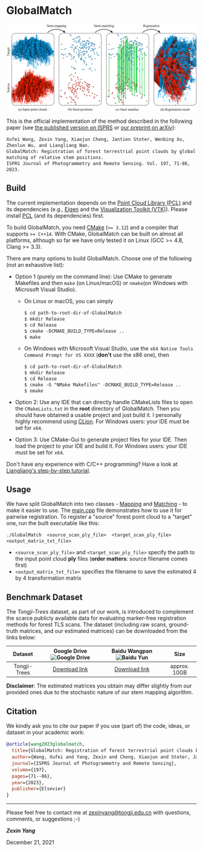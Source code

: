 # GlobalMatch

<p align="center"> 
  <img src="./image/global_match.jpg">
<p/>

This is the official implementation of the method described in the
following paper (see [the published version on ISPRS](https://www.sciencedirect.com/science/article/pii/S0924271623000199) 
or [our preprint on arXiv](https://arxiv.org/abs/2112.11121)):

```
Xufei Wang, Zexin Yang, Xiaojun Cheng, Jantien Stoter, Wenbing Xu, Zhenlun Wu, and Liangliang Nan. 
GlobalMatch: Registration of forest terrestrial point clouds by global matching of relative stem positions.
ISPRS Journal of Photogrammetry and Remote Sensing. Vol. 197, 71-86, 2023.
```

## Build

The current implementation depends on the [Point Cloud Library (PCL)](https://pointclouds.org) and its dependencies
(e.g., [Eigen](https://eigen.tuxfamily.org/index.php?title=Main_Page) and the [Visualization Toolkit (VTK)](https://vtk.org)).
Please install [PCL](https://pointclouds.org/downloads/#cross-platform) (and its dependencies) first.

To build GlobalMatch, you need [CMake](https://cmake.org/download/) (`>= 3.12`) and a compiler that
supports `>= C++14`.
With CMake, GlobalMatch can be built on almost all platforms, 
although so far we have only tested it on Linux (GCC >= 4.8, Clang >= 3.3).

There are many options to build GlobalMatch. Choose one of the following (not an exhaustive list):

- Option 1 (purely on the command line): Use CMake to generate Makefiles and then `make` (on Linux/macOS) or `nmake`(on
  Windows with Microsoft
  Visual Studio).
    - On Linux or macOS, you can simply
      ```
      $ cd path-to-root-dir-of-GlobalMatch
      $ mkdir Release
      $ cd Release
      $ cmake -DCMAKE_BUILD_TYPE=Release ..
      $ make
      ```
    - On Windows with Microsoft Visual Studio, use the `x64 Native Tools Command Prompt for VS XXXX` (**don't** use the
      x86 one), then
      ```
      $ cd path-to-root-dir-of-GlobalMatch
      $ mkdir Release
      $ cd Release
      $ cmake -G "NMake Makefiles" -DCMAKE_BUILD_TYPE=Release ..
      $ nmake
      ```

- Option 2: 
  Use any IDE that can directly handle CMakeLists files to open the `CMakeLists.txt` in the **root** directory
  of GlobalMatch. 
  Then you should have obtained a usable project and just build it. 
  I personally highly recommend using [CLion](https://www.jetbrains.com/clion/). 
  For Windows users: your IDE must be set for `x64`.

- Option 3: 
  Use CMake-Gui to generate project files for your IDE. 
  Then load the project to your IDE and build it. 
  For Windows users: your IDE must be set for `x64`.

Don't have any experience with C/C++ programming?
Have a look at <a href="https://github.com/LiangliangNan/Easy3D/blob/main/HowToBuild.md">Liangliang's step-by-step
tutorial</a>.

## Usage

We have split GlobalMatch into two classes - [Mapping](./code/global_match/stem_mapping.h) 
and [Matching](./code/global_match/stem_matching.h) - to make it easier to use. 
The [main.cpp](./code/global_match/main.cpp) file demonstrates how to use it for pairwise registration. 
To register a "source" forest point cloud to a "target" one, run the built executable like this:
```commandline
./GlobalMatch  <source_scan_ply_file>  <target_scan_ply_file>  <output_matrix_txt_file>
```
- `<source_scan_ply_file>` and `<target_scan_ply_file>` specify the path to the input point cloud **ply** files (**order matters**: source filename comes first)
- `<output_matrix_txt_file>` specifies the filename to save the estimated 4 by 4 transformation matrix

## Benchmark Dataset

The *Tongji-Trees* dataset, as part of our work, is introduced to complement the scarce publicly available data for
evaluating marker-free registration methods for forest TLS scans.
The dataset (including raw scans, ground-truth matrices, and our estimated matrices) can be downloaded from the links
below:

|   Dataset    | Google Drive <img src="https://ssl.gstatic.com/docs/doclist/images/drive_2022q3_32dp.png" alt="Google Drive" width="18"/> | Baidu Wangpan <img src="https://nd-static.bdstatic.com/m-static/v20-main/favicon-main.ico" alt="Baidu Yun" width="18"/> |     Size     |
|:------------:|:-------------------------------------------------------------------------------------------------------------------------:|:-----------------------------------------------------------------------------------------------------------------------:|:------------:|
| Tongji-Trees |                                   [Download link](https://forms.gle/c8BXMHYTqd1iULBv8)                                    |                                  [Download link](https://wj.qq.com/s2/11690595/201c/)                                   | approx. 10GB |

**Disclaimer**:
The estimated matrices you obtain may differ slightly from our provided ones due to the stochastic nature of our stem mapping algorithm.

## Citation
We kindly ask you to cite our paper if you use (part of) the code, ideas, or dataset in your academic work:

```bibtex
@article{wang2023globalmatch,
  title={GlobalMatch: Registration of forest terrestrial point clouds by global matching of relative stem positions},
  author={Wang, Xufei and Yang, Zexin and Cheng, Xiaojun and Stoter, Jantien and Xu, Wenbing and Wu, Zhenlun and Nan, Liangliang},
  journal={ISPRS Journal of Photogrammetry and Remote Sensing},
  volume={197},
  pages={71--86},
  year={2023},
  publisher={Elsevier}
}
```

---------

Please feel free to contact me at [zexinyang@tongji.edu.cn](zexinyang@tongji.edu.cn) with questions, comments, or suggestions ;-)

**_Zexin Yang_**

December 21, 2021
